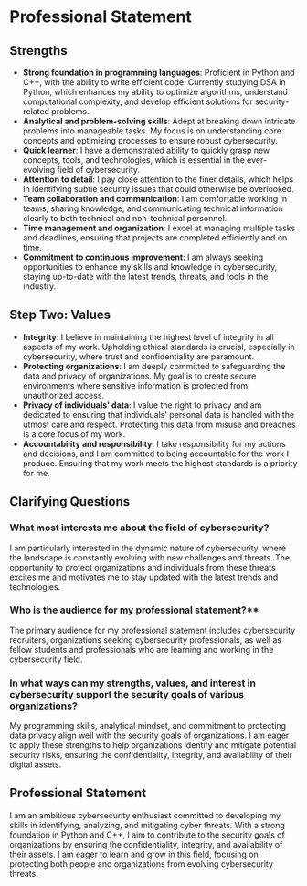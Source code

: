 # Professional Statement

## Strengths
- **Strong foundation in programming languages**: Proficient in Python and C++, with the ability to write efficient code. Currently studying DSA in Python, which enhances my ability to optimize algorithms, understand computational complexity, and develop efficient solutions for security-related problems.
- **Analytical and problem-solving skills**: Adept at breaking down intricate problems into manageable tasks. My focus is on understanding core concepts and optimizing processes to ensure robust cybersecurity.
- **Quick learner**: I have a demonstrated ability to quickly grasp new concepts, tools, and technologies, which is essential in the ever-evolving field of cybersecurity.
- **Attention to detail**: I pay close attention to the finer details, which helps in identifying subtle security issues that could otherwise be overlooked.
- **Team collaboration and communication**: I am comfortable working in teams, sharing knowledge, and communicating technical information clearly to both technical and non-technical personnel.
- **Time management and organization**: I excel at managing multiple tasks and deadlines, ensuring that projects are completed efficiently and on time.
- **Commitment to continuous improvement**: I am always seeking opportunities to enhance my skills and knowledge in cybersecurity, staying up-to-date with the latest trends, threats, and tools in the industry.

## Step Two: Values
- **Integrity**: I believe in maintaining the highest level of integrity in all aspects of my work. Upholding ethical standards is crucial, especially in cybersecurity, where trust and confidentiality are paramount.
- **Protecting organizations**: I am deeply committed to safeguarding the data and privacy of organizations. My goal is to create secure environments where sensitive information is protected from unauthorized access.
- **Privacy of individuals' data**: I value the right to privacy and am dedicated to ensuring that individuals' personal data is handled with the utmost care and respect. Protecting this data from misuse and breaches is a core focus of my work.
- **Accountability and responsibility**: I take responsibility for my actions and decisions, and I am committed to being accountable for the work I produce. Ensuring that my work meets the highest standards is a priority for me.

## Clarifying Questions

### What most interests me about the field of cybersecurity?
I am particularly interested in the dynamic nature of cybersecurity, where the landscape is constantly evolving with new challenges and threats. The opportunity to protect organizations and individuals from these threats excites me and motivates me to stay updated with the latest trends and technologies.

### Who is the audience for my professional statement?**
The primary audience for my professional statement includes cybersecurity recruiters, organizations seeking cybersecurity professionals, as well as fellow students and professionals who are learning and working in the cybersecurity field.

### In what ways can my strengths, values, and interest in cybersecurity support the security goals of various organizations?
My programming skills, analytical mindset, and commitment to protecting data privacy align well with the security goals of organizations. I am eager to apply these strengths to help organizations identify and mitigate potential security risks, ensuring the confidentiality, integrity, and availability of their digital assets.

## Professional Statement
I am an ambitious cybersecurity enthusiast committed to developing my skills in identifying, analyzing, and mitigating cyber threats. With a strong foundation in Python and C++, I aim to contribute to the security goals of organizations by ensuring the confidentiality, integrity, and availability of their assets. I am eager to learn and grow in this field, focusing on protecting both people and organizations from evolving cybersecurity threats.
